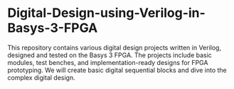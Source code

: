 # Digital-Design-using-Verilog-in-Basys-3-FPGA
This repository contains various digital design projects written in Verilog, designed and tested on the Basys 3 FPGA. The projects include basic modules, test benches, and implementation-ready designs for FPGA prototyping. We will create basic digital sequential blocks and dive into the complex digital design.

